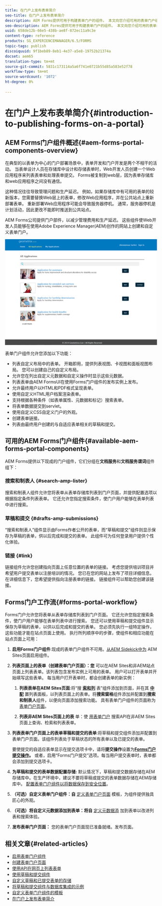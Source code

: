 ```yaml
---
title: 在门户上发布表单简介
seo-title: 在门户上发布表单简介
description: AEM Forms提供可用于构建表单门户的组件。 本文向您介绍可用的表单门户组件。
seo-description: AEM Forms提供可用于构建表单门户的组件。 本文向您介绍可用的表单门户组件。
uuid: 658de12b-66e5-438b-ae8f-872ec11a9c3e
content-type: reference
products: SG_EXPERIENCEMANAGER/6.5/FORMS
topic-tags: publish
discoiquuid: 9f1beb89-8eb1-4e37-a5e8-19752b21374a
docset: aem65
translation-type: tm+mt
source-git-commit: 5831c173114a5a6f741e0721b55d85a583e52f78
workflow-type: tm+mt
source-wordcount: '1072'
ht-degree: 0%

---
```



# 在门户上发布表单简介{#introduction-to-publishing-forms-on-a-portal}

## AEM Forms门户组件概述{#aem-forms-portal-components-overview}

在典型的以表单为中心的门户部署场景中，表单开发和门户开发是两个不相干的活动。 当表单设计人员在存储库中设计和存储表单时，Web开发人员创建一个Web应用程序来列表表单和处理表单提交。 Forms被复制到web层，因为表单存储库和web应用程序之间没有通信。

这种情况往往导致管理问题和生产延迟。 例如，如果存储库中有可用的表单的较新版本，您需要替换Web层上的表单，修改Web应用程序，并在公共站点上重新部署表单。 重新部署Web应用程序可能会导致服务器停机。 通常，服务器停机是计划活动，因此更改不能即时推送到公共站点。

AEM Forms公司提供门户部件，以减少管理费用和生产延迟。 这些组件使Web开发人员能够在使用Adobe Experience Manager(AEM)创作的网站上创建和自定义表单门户。

![AEM Forms门户](assets/aem-forms-portal.png)

表单门户组件允许您添加以下功能：

* 列表自定义布局中的表单。 开箱即用，提供列表视图、卡视图和面板视图布局。 您可以创建自己的自定义布局。
* 允许您在列出自定义元数据和自定义操作时显示这些元数据。
* 列表表单由AEM FormsUI在使用Forms门户组件的发布实例上发布。
* 允许最终用户以HTML和PDF格式呈现表单。
* 使用自定义HTML用户档案渲染表单。
* 支持根据各种条件（如表单属性、元数据和标记）搜索表单。
* 将表单数据提交到servlet。
* 使用自定义CSS自定义门户的外观。
* 创建表单链接。
* 列表由最终用户创建的与自适应表单相关的草稿和提交。

## 可用的AEM Forms门户组件{#available-aem-forms-portal-components}

AEM Forms提供以下现成的门户组件，它们分组在&#x200B;**文档服务**&#x200B;和&#x200B;**文档服务谓词**&#x200B;组件组下：

### 搜索和制表人 {#search-amp-lister}

搜索和制表人组件允许您将表单从表单存储库列表到门户页面，并提供配置选项以根据指定条件列表表单。 它还允许您指定搜索条件，使门户用户能够在表单列表中进行搜索。

### 草稿和提交 {#drafts-amp-submissions}

“搜索和制表人”组件显示由Forms作者公开的表单，而“草稿和提交”组件则显示保存为草稿的表单，供以后完成和提交的表单。 此组件可为任何登录用户提供个性化体验。

### 链接 {#link}

链接组件允许您创建指向页面上任意位置的表单的链接。 考虑您提供培训项目并希望用户提交表单以注册培训的情况。 您已在您的网站上发布了项目详细信息。 在详细信息下，您希望提供指向注册表单的链接。 链接组件可以帮助您创建该链接。

## Forms门户工作流{#forms-portal-workflow}

Forms门户允许您将表单从表单存储库列表到门户页面。 它还允许您指定搜索条件，使门户用户能够在表单列表中进行搜索。 您还可以使用草稿和提交组件显示保存为草稿的表单，以供以后完成和提交的表单。 您必须先执行一组特定操作，这些功能才能在站点页面上使用。 执行所列顺序中的步骤，使组件和相应功能在站点页面上可用：

1. **启用Forms门户组件**:现成的表单门户组件不可用。[从AEM Sidekick中为](/help/forms/using/enabling-forms-portal-components.md) AEM Sites页面启用组件。
1. **列表页面上的表单（创建表单门户页面）：您** 可以在AEM Sites和非AEM站点页面上列表表单。该列表包含发布实例上可用的表单。 用户可以打开表单并开始填写这些表单。 每当用户打开表单时，都会创建表单的新实例：

   1. **列表表单在AEM Sites页面**:将“搜 **[索和列](../../forms/using/creating-form-portal-page.md)** 表”组件添加到页面，并在其 **[中配](../../forms/using/creating-form-portal-page.md#p-list-pane-p)** 置列表面板，以列表页面上的表单。将&#x200B;**搜索窗格**&#x200B;组件添加并配置到&#x200B;**搜索和制表人**&#x200B;组件，以便向页面添加搜索功能。 具有表单门户组件的页面称为[表单门户页面](../../forms/using/creating-form-portal-page.md)。

   1. **列表非AEM Sites页面上的表** 单：使 [用表单门户](/help/forms/using/listing-forms-webpage-using-apis.md) 搜索API在非AEM Sites页面上查询、检索和列表表单。

1. **列表表单门户页面上的表单草稿和提交的表单**:将草稿和提交组件添加并配置到表单门户页面。该组件列表处于草稿状态的所有表单以及已提交的表单。

   要使提交的自适应表单显示在提交选项卡中，请将&#x200B;**提交操作**&#x200B;设置为&#x200B;**[Forms门户提交操作](configuring-submit-actions.md)。** 或者，启用“Forms门户提交”选项。每当用户提交表单时，表单都会添加到提交选项卡。

1. **为草稿和提交的表单数据配置存储:** 默认情况下，草稿和提交数据存储在AEM存储库中。在生产环境中，建议不要将草稿或提交的表单数据存储在AEM存储库中。 [配置表单门户组件以将数据保存到安全位置](../../forms/using/draft-submission-component.md#customizing-the-storage)。
1. **（可选）自定义表单门户组件：自** [定义表单门户页面](../../forms/using/customizing-templates-forms-portal-components.md) 模板，为组件提供独具匠心的外观。
1. **（可选）将自定义元数据添加到表单：将自** [定义元数据添](../../forms/using/customizing-templates-forms-portal-components.md) 加到表单以改进列表和搜索体验。
1. **发布表单门户页面：** 您的表单门户页面现已准备就绪。发布页面。

## 相关文章{#related-articles}

* [启用表单门户组件](/help/forms/using/enabling-forms-portal-components.md)
* [创建表单门户页面](../../forms/using/creating-form-portal-page.md)
* [使用API在网页上列表表单](/help/forms/using/listing-forms-webpage-using-apis.md)
* [使用草稿和提交组件](../../forms/using/draft-submission-component.md)
* [自定义草稿和已提交表单的存储](../../forms/using/draft-submission-component.md#customizing-the-storage)
* [将草稿和提交组件与数据库集成的示例](integrate-draft-submission-database.md)
* [自定义表单门户组件的模板](../../forms/using/customizing-templates-forms-portal-components.md)
* [在门户上发布表单简介](../../forms/using/introduction-publishing-forms.md)

